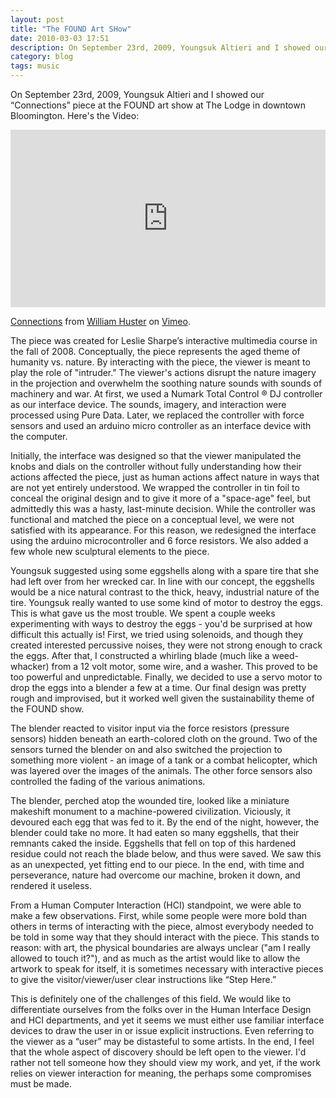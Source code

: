```yaml
---
layout: post
title: "The FOUND Art SHow"
date: 2010-03-03 17:51
description: On September 23rd, 2009, Youngsuk Altieri and I showed our 'Connections' piece at the FOUND art show at The Lodge in downtown Bloomington.
category: blog
tags: music
---
```


On September 23rd, 2009, Youngsuk Altieri and I showed our “Connections” piece at the FOUND art show at The Lodge in downtown Bloomington. Here's the Video:

<div style="padding:56.25% 0 0 0;position:relative;"><iframe src="https://player.vimeo.com/video/9812364?h=8e1e42c30d" style="position:absolute;top:0;left:0;width:100%;height:100%;" frameborder="0" allow="autoplay; fullscreen; picture-in-picture" allowfullscreen></iframe></div><script src="https://player.vimeo.com/api/player.js"></script>
<p><a href="https://vimeo.com/9812364">Connections</a> from <a href="https://vimeo.com/whusterj">William Huster</a> on <a href="https://vimeo.com">Vimeo</a>.</p>

The piece was created for Leslie Sharpe’s interactive multimedia course in the fall of 2008. Conceptually, the piece represents the aged theme of humanity vs. nature. By interacting with the piece, the viewer is meant to play the role of "intruder." The viewer's actions disrupt the nature imagery in the projection and overwhelm the soothing nature sounds with sounds of machinery and war. At first, we used a Numark Total Control ® DJ controller as our interface device. The sounds, imagery, and interaction were processed using Pure Data. Later, we replaced the controller with force sensors and used an arduino micro controller as an interface device with the computer.

Initially, the interface was designed so that the viewer manipulated the knobs and dials on the controller without fully understanding how their actions affected the piece, just as human actions affect nature in ways that are not yet entirely understood. We wrapped the controller in tin foil to conceal the original design and to give it more of a "space-age" feel, but admittedly this was a hasty, last-minute decision. While the controller was functional and matched the piece on a conceptual level, we were not satisfied with its appearance. For this reason, we redesigned the interface using the arduino microcontroller and 6 force resistors. We also added a few whole new sculptural elements to the piece.

Youngsuk suggested using some eggshells along with a spare tire that she had left over from her wrecked car. In line with our concept, the eggshells would be a nice natural contrast to the thick, heavy, industrial nature of the tire. Youngsuk really wanted to use some kind of motor to destroy the eggs. This is what gave us the most trouble. We spent a couple weeks experimenting with ways to destroy the eggs - you'd be surprised at how difficult this actually is! First, we tried using solenoids, and though they created interested percussive noises, they were not strong enough to crack the eggs. After that, I constructed a whirling blade (much like a weed-whacker) from a 12 volt motor, some wire, and a washer. This proved to be too powerful and unpredictable. Finally, we decided to use a servo motor to drop the eggs into a blender a few at a time. Our final design was pretty rough and improvised, but it worked well given the sustainability theme of the FOUND show.

The blender reacted to visitor input via the force resistors (pressure sensors) hidden beneath an earth-colored cloth on the ground. Two of the sensors turned the blender on and also switched the projection to something more violent - an image of a tank or a combat helicopter, which was layered over the images of the animals. The other force sensors also controlled the fading of the various animations.

The blender, perched atop the wounded tire, looked like a miniature makeshift monument to a machine-powered civilization. Viciously, it devoured each egg that was fed to it. By the end of the night, however, the blender could take no more. It had eaten so many eggshells, that their remnants caked the inside. Eggshells that fell on top of this hardened residue could not reach the blade below, and thus were saved. We saw this as an unexpected, yet fitting end to our piece. In the end, with time and perseverance, nature had overcome our machine, broken it down, and rendered it useless.

From a Human Computer Interaction (HCI) standpoint, we were able to make a few observations. First, while some people were more bold than others in terms of interacting with the piece, almost everybody needed to be told in some way that they should interact with the piece. This stands to reason: with art, the physical boundaries are always unclear ("am I really allowed to touch it?"), and as much as the artist would like to allow the artwork to speak for itself, it is sometimes necessary with interactive pieces to give the visitor/viewer/user clear instructions like “Step Here.”

This is definitely one of the challenges of this field. We would like to differentiate ourselves from the folks over in the Human Interface Design and HCI departments, and yet it seems we must either use familiar interface devices to draw the user in or issue explicit instructions. Even referring to the viewer as a “user” may be distasteful to some artists. In the end, I feel that the whole aspect of discovery should be left open to the viewer. I'd rather not tell someone how they should view my work, and yet, if the work relies on viewer interaction for meaning, the perhaps some compromises must be made.
